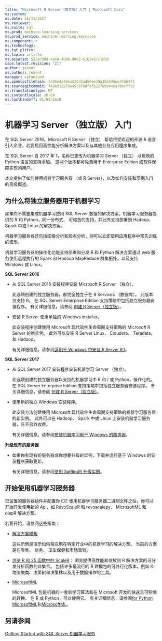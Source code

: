 ```yaml
---
title: "Microsoft R Server（独立版）入门 | Microsoft Docs"
ms.custom: 
ms.date: 10/31/2017
ms.reviewer: 
ms.suite: sql
ms.prod: machine-learning-services
ms.prod_service: machine-learning-services
ms.component: r
ms.technology: 
ms.tgt_pltfrm: 
ms.topic: article
ms.assetid: 52347d0d-ce60-4bb8-98d2-6163e87716b0
caps.latest.revision: "21"
author: jeannt
ms.author: jeannt
manager: cgronlund
ms.openlocfilehash: 7c68e4a44ea410d3ad54ee39a103695eb47b6473
ms.sourcegitcommit: f486d12078a45c87b0fcf52270b904ca7b0c7fc8
ms.translationtype: MT
ms.contentlocale: zh-CN
ms.lasthandoff: 01/08/2018
---
```

# <a name="getting-started-with-machine-learning-server-standalone"></a>机器学习 Server （独立版） 入门
 
在 SQL Server 2016，Microsoft R Server （独立） 帮助将受欢迎的开源 R 语言引入企业，若要启用高性能分析解决方案以及与其他业务应用程序集成。  

在 SQL Server 自 2017 年 1，名称已更改为机器学习 Server （独立） 以反映的 Python 语言的支持添加。 这两个版本都可免费用于 Enterprise Edition 或软件保障实现的用户。

本文提供了如何使用机器学习服务器 （或 R Server），以及如何安装和示例入门的高级概述。

## <a name="why-use-a-standalone-server-for-machine-learning"></a>为什么将独立服务器用于机器学习

如果你不需要集成机器学习使用 SQL Server 数据的解决方案，机器学习服务器提供的 R 和 Python，同一分布式、 可缩放的支持，并此外支持部署到 Hadoop、 Spark 中或 Linux 的解决方案。

机器学习服务器还包括图像分析和观点分析，则可以立即使用应用程序中预先训练的模型。

机器学习服务器的操作化功能支持部署和分发 R 和 Python 解决方案通过 web 服务使用远程执行的 Spark 和 Hadoop MapReduce 群集拓扑，以及支持 Windows 或 Linux。

**SQL Server 2016**

+ 从 SQL Server 2016 安装程序安装 Microsoft R Server （独立）。

    此选项创建的独立服务器，都完全独立于在 R Services （数据库）。 此版本仅支持 R。 在 SQL Server Enterprise Edition 支持策略中包括独立服务器安装程序。 有关详细信息，请参阅 [创建 R Server（独立版）](../../advanced-analytics/r/create-a-standalone-r-server.md)。

+ 安装 R Server 使用单独的 Windows installer。

    此安装程序创建使用 Microsoft 现代软件生命周期支持策略的 Microsoft R Server 的新实例。 此外可以安装 R Server Linux、 Cloudera、 Teradata，和 Hadoop。
    
    有关详细信息，请参阅[适用于 Windows 中安装 R Server 9.1](https://docs.microsoft.com/machine-learning-server/install/r-server-install-windows)。

**SQL Server 2017**

+ 从 SQL Server 2017 安装程序安装机器学习 Server （独立）。 

    此选项创建的独立服务器以支持的机器学习中 R 和 / 或 Python，操作化的。 在 SQL Server Enterprise Edition 支持策略中包括独立服务器安装程序。 有关详细信息，请参阅 [创建 R Server（独立版）](../../advanced-analytics/r/create-a-standalone-r-server.md)。  

+ 使用新的独立 Windows 安装程序。

    此安装方法创建使用 Microsoft 现代软件生命周期支持策略的机器学习服务器的新实例。 此外可以在 Hadoop、 Spark 中或 Linux 上安装机器学习服务器，且不另外收费。
    
    有关详细信息，请参阅[安装机器学习用于 Windows 的服务器](https://docs.microsoft.com/machine-learning-server/install/machine-learning-server-windows-install)。

**升级现有的服务器**

+ 如果你有现有的服务器或你想要升级的实例，下载并运行基于 Windows 的安装程序获取更新。 

    有关详细信息，请参阅[使用 SqlBindR 升级实例](use-sqlbindr-exe-to-upgrade-an-instance-of-sql-server.md)。

## <a name="start-using-machine-learning-server"></a>开始使用机器学习服务器

 已设置的服务器组件并配置你 IDE 使用机器学习服务器二进制文件之后，你可以开始开发使用新的 Api，如 RevoScaleR 和 revoscalepy、 MicrosoftML 和 olapR 解决方案。
    
若要开始，请参阅这些指南：

+ [解决方案模板](https://docs.microsoft.com/machine-learning-server/r/sample-solutions)

    这些示例是演示如何将应用在特定行业中的机器学习的解决方案。 当前的方案是在零售、 财务、 卫生保健和市场营销。

+ [浏览 R 和 25 函数中的 ScaleR](https://docs.microsoft.com/machine-learning-server/r/tutorial-r-to-revoscaler)： 浏览提供高性能和缩放到 R 解决方案的可分发分析函数的此集合。 包括许多最流行的 R 建模包的可并行化版本，例如 K-均值聚类、决策树和决策林以及用于数据操作的工具。

- [MicrosoftML](https://msdn.microsoft.com/library/mt790482.aspx)

    MicrosoftML 包是机器的一套新学习算法和在 Microsoft 开发的快速且可伸缩的转换。 在 R 或 Python，可以使用它。 有关详细信息，请参阅[for Python MicrosoftML](https://docs.microsoft.com/machine-learning-server/python-reference/microsoftml/microsoftml-package)和[MicrosoftML](https://docs.microsoft.com/machine-learning-server/r-reference/microsoftml/microsoftml-package)。

## <a name="see-also"></a>另请参阅

[Getting Started with SQL Server 机器学习服务](../../advanced-analytics/r/getting-started-with-sql-server-r-services.md)